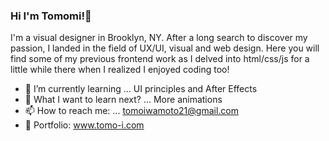 ### Hi I'm Tomomi!👋

I'm a visual designer in Brooklyn, NY. 
After a long search to discover my passion, I landed in the field of UX/UI, visual and web design. 
Here you will find some of my previous frontend work as I delved into html/css/js for a little while there when I realized I enjoyed coding too!


- 🌱 I’m currently learning ... UI principles and After Effects
- 🤔 What I want to learn next? ... More animations
- 📫 How to reach me: ... tomoiwamoto21@gmail.com 
- 📔 Portfolio: www.tomo-i.com


